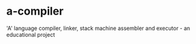 a-compiler
==========

'A' language compiler, linker, stack machine assembler and executor - an educational project

